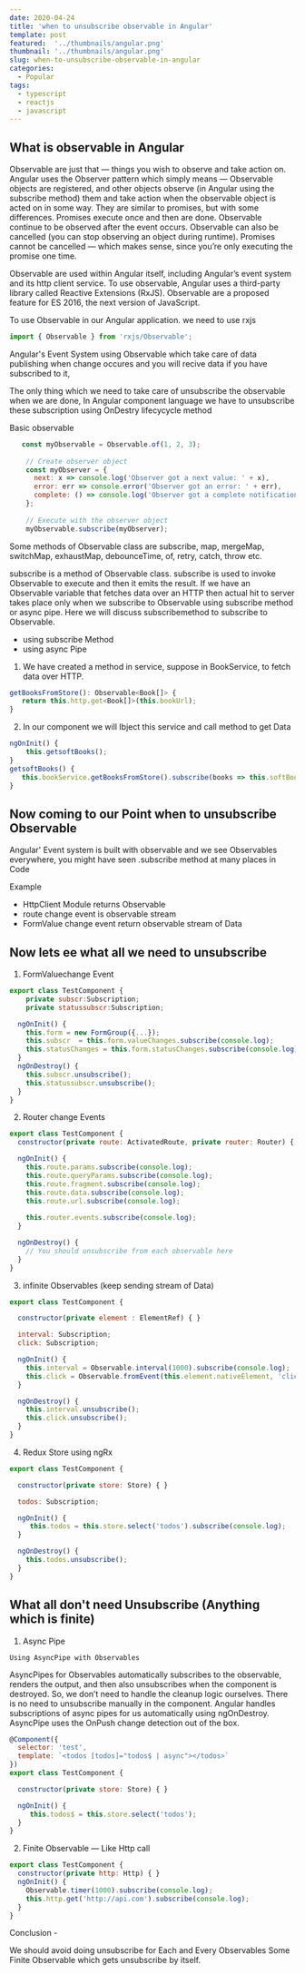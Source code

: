 ```yaml
---
date: 2020-04-24
title: 'when to unsubscribe observable in Angular'
template: post
featured:  '../thumbnails/angular.png'
thumbnail: '../thumbnails/angular.png'
slug: when-to-unsubscribe-observable-in-angular
categories:
  - Popular
tags:
  - typescript
  - reactjs
  - javascript
---
```


What is observable in Angular 
----------------------------

Observable are just that — things you wish to observe and take action on. Angular uses the Observer pattern which simply means — Observable objects are registered, and other objects observe (in Angular using the subscribe method) them and take action when the observable object is acted on in some way. They are similar to promises, but with some differences. Promises execute once and then are done. Observable continue to be observed after the event occurs. Observable can also be cancelled (you can stop observing an object during runtime). Promises cannot be cancelled — which makes sense, since you’re only executing the promise one time.

Observable are used within Angular itself, including Angular’s event system and its http client service. To use observable, Angular uses a third-party library called Reactive Extensions (RxJS). Observable are a proposed feature for ES 2016, the next version of JavaScript.

To use Observable in our Angular application. we need to use rxjs
```javascript
import { Observable } from 'rxjs/Observable';
```
Angular's Event System using Observable which take care of data publishing when change occures and you will recive data if you have subscribed to it,

The only thing which we need to take care of unsubscribe the observable when we are done, In Angular component language we have to unsubscribe these subscription using OnDestry lifecycycle method

Basic observable
```javascript
   const myObservable = Observable.of(1, 2, 3);
     
    // Create observer object
    const myObserver = {
      next: x => console.log('Observer got a next value: ' + x),
      error: err => console.error('Observer got an error: ' + err),
      complete: () => console.log('Observer got a complete notification'),
    };
     
    // Execute with the observer object
    myObservable.subscribe(myObserver);
```
Some methods of Observable class are subscribe, map, mergeMap, switchMap, exhaustMap, debounceTime, of, retry, catch, throw etc.

subscribe is a method of Observable class. subscribe is used to invoke Observable to execute and then it emits the result. If we have an Observable variable that fetches data over an HTTP then actual hit to server takes place only when we subscribe to Observable using subscribe method or async pipe. Here we will discuss subscribemethod to subscribe to Observable.

- using subscribe Method 
- using async Pipe 

1. We have created a method in service, suppose in BookService, to fetch data over HTTP.  
```javascript
getBooksFromStore(): Observable<Book[]> {
   return this.http.get<Book[]>(this.bookUrl);
} 
```
2. In our component we will Ibject this service and call method to get Data 
```javascript
ngOnInit() {
    this.getsoftBooks();
} 
getsoftBooks() {
   this.bookService.getBooksFromStore().subscribe(books => this.softBooks = books);
} 
```
Now coming to our Point when to unsubscribe Observable
------------------------------------------------------
Angular' Event system is built with observable and we see Observables everywhere, you might have seen .subscribe method at many places in Code 

Example 

- HttpClient Module returns Observable
- route change event is observable stream
- FormValue change event return observable stream of Data

Now lets ee what all we need to unsubscribe 
---------------------------------------------

1. FormValuechange Event 
  
```javascript
export class TestComponent {
    private subscr:Subscription;
    private statussubscr:Subscription;

  ngOnInit() {
    this.form = new FormGroup({...});
    this.subscr  = this.form.valueChanges.subscribe(console.log);
    this.statusChanges = this.form.statusChanges.subscribe(console.log);
  }
  ngOnDestroy() {
    this.subscr.unsubscribe();
    this.statussubscr.unsubscribe();
  }
}
```
2. Router change Events 

```javascript
export class TestComponent {
  constructor(private route: ActivatedRoute, private router: Router) { }

  ngOnInit() {
    this.route.params.subscribe(console.log);
    this.route.queryParams.subscribe(console.log);
    this.route.fragment.subscribe(console.log);
    this.route.data.subscribe(console.log);
    this.route.url.subscribe(console.log);
    
    this.router.events.subscribe(console.log);
  }

  ngOnDestroy() {
    // You should unsubscribe from each observable here
  }
}
```

3. infinite Observables (keep sending stream of Data)

```javascript
export class TestComponent {

  constructor(private element : ElementRef) { }

  interval: Subscription;
  click: Subscription;

  ngOnInit() {
    this.interval = Observable.interval(1000).subscribe(console.log);
    this.click = Observable.fromEvent(this.element.nativeElement, 'click').subscribe(console.log);
  }

  ngOnDestroy() {
    this.interval.unsubscribe();
    this.click.unsubscribe();
  }
}
```
4. Redux Store using ngRx

```javascript
export class TestComponent {

  constructor(private store: Store) { }

  todos: Subscription;

  ngOnInit() {
     this.todos = this.store.select('todos').subscribe(console.log);  
  }

  ngOnDestroy() {
    this.todos.unsubscribe();
  }
}
```
## What all don't need Unsubscribe (Anything which is finite)

1. Async Pipe

``Using AsyncPipe with Observables``

AsyncPipes for Observables automatically subscribes to the observable, renders the output, and then also unsubscribes when the component is destroyed. 
So, we don’t need to handle the cleanup logic ourselves. There is no need to unsubscribe manually in the component. Angular handles subscriptions of async pipes for us automatically using ngOnDestroy. AsyncPipe uses the OnPush change detection out of the box. 

```javascript
@Component({
  selector: 'test',
  template: `<todos [todos]="todos$ | async"></todos>`
})
export class TestComponent {

  constructor(private store: Store) { }

  ngOnInit() {
     this.todos$ = this.store.select('todos');
  }
}
```
2. Finite Observable — Like Http call 

```javascript
export class TestComponent {
  constructor(private http: Http) { }
  ngOnInit() {
    Observable.timer(1000).subscribe(console.log);
    this.http.get('http://api.com').subscribe(console.log);
  }
}
```
Conclusion -

We should avoid doing unsubscribe for Each and Every Observables
Some Finite Observable which gets unsubscribe by itself.
